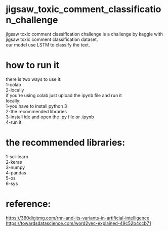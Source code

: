 # jigsaw_toxic_comment_classification_challenge
jigsaw toxic comment classification challenge is a challenge by kaggle with jigsaw toxic comment classification dataset.<br/>
our model use LSTM to classify the text.
# how to run it
there is two ways to use it:<br/>
1-colab<br/>
2-locally<br/>
if you're using colab just upload the ipynb file and run it<br/>
locally:<br/>
1-you have to install python 3<br/>
2-the recommended libraries<br/>
3-install ide and open the .py file or .ipynb<br/>
4-run it

# the recommended libraries:
1-sci-learn<br/>
2-keras<br/>
3-numpy<br/>
4-pandas<br/>
5-os<br/>
6-sys

# reference:
https://360digitmg.com/rnn-and-its-variants-in-artificial-intelligence<br/>
https://towardsdatascience.com/word2vec-explained-49c52b4ccb71
